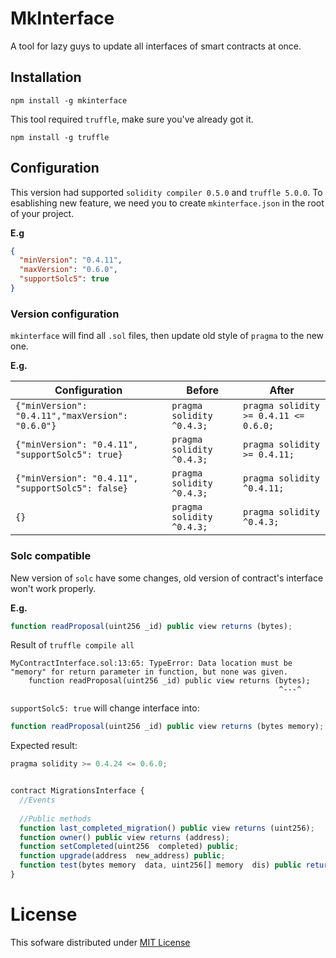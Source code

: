 # MkInterface

A tool for lazy guys to update all interfaces of smart contracts at once.

## Installation

```
npm install -g mkinterface
```

This tool required `truffle`, make sure you've already got it.

```
npm install -g truffle
```

## Configuration

This version had supported `solidity compiler 0.5.0` and `truffle 5.0.0`. To esablishing new feature, we need you to create `mkinterface.json` in the root of your project.

**E.g**

```json
{
  "minVersion": "0.4.11",
  "maxVersion": "0.6.0",
  "supportSolc5": true
}
```

### Version configuration


`mkinterface` will find all `.sol` files, then update old style of `pragma` to the new one.

**E.g.**

|Configuration|Before|After|
|---|---|---|
|`{"minVersion": "0.4.11","maxVersion": "0.6.0"}`|`pragma solidity ^0.4.3;`|`pragma solidity >= 0.4.11 <= 0.6.0;`|
|`{"minVersion": "0.4.11", "supportSolc5": true}`|`pragma solidity ^0.4.3;`|`pragma solidity >= 0.4.11;`|
|`{"minVersion": "0.4.11", "supportSolc5": false}`|`pragma solidity ^0.4.3;`|`pragma solidity ^0.4.11;`|
|`{}`|`pragma solidity ^0.4.3;`|`pragma solidity ^0.4.3;`|

### Solc compatible

New version of `solc` have some changes, old version of contract's interface won't work properly.

**E.g.**

```js
function readProposal(uint256 _id) public view returns (bytes);
```

Result of `truffle compile all`

```
MyContractInterface.sol:13:65: TypeError: Data location must be "memory" for return parameter in function, but none was given.
    function readProposal(uint256 _id) public view returns (bytes);
                                                            ^---^
```

`supportSolc5: true` will change interface into:

```js
function readProposal(uint256 _id) public view returns (bytes memory);
```

Expected result:
```js
pragma solidity >= 0.4.24 <= 0.6.0;


contract MigrationsInterface {
  //Events
  
  //Public methods
  function last_completed_migration() public view returns (uint256);
  function owner() public view returns (address);
  function setCompleted(uint256  completed) public;
  function upgrade(address  new_address) public;
  function test(bytes memory  data, uint256[] memory  dis) public returns (string memory);
}
```

# License

This sofware distributed under [MIT License](https://github.com/chiro-hiro/mkinterface/blob/master/LICENSE)